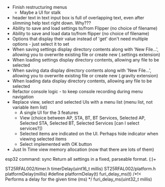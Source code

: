 * Finish restructuring menus
    * Maybe a UI for stalk
* header text in text input box is full of overlapping text, even after slimming help text right down. Why???
* Ability to save and load settings to/from Flipper (no choice of filename)
* Ability to save and load data to/from flipper (no choice of filename)
* Options that display their value instead of 'get' don't need multiple options - just select it to set
* When saving settings display directory contents along with 'New File...', allowing you to overwrite existing file or create new (.settings extension)
* When loading settings display directory contents, allowing any file to be selected
* When saving data display directory contents along with 'New File...', allowing you to overwrite existing file or create new (.gravity extension)
* When loading data display directory contents, allowing any file to be selected
* Refactor console logic - to keep console recording during menu navigation
* Replace view, select and selected UIs with a menu list (menu list, not variable item list)
  * A single UI for the 3 features
  * View (choice between AP, STA, BT, BT Services, Selected AP, Selected STA, Selected BT, Selected Services [can I select services?])
  * Selected items are indicated on the UI. Perhaps hide indicator when viewing selected items
  * Select implemented with OK button
* Just In Time view memory allocation (now that there are lots of them)

esp32 command: sync
Return all settings in a fixed, parseable format. (<syncItem>:<value>)+

ST25RFAL002/timer.h timerDelay(uint16_t millis)
ST25RFAL002/platform.h platformDelay(millis)
    #define platformDelay(t) furi_delay_ms(t) /*!< Performs a delay for the given time (ms)    */
furi_delay_ms(uint32_t millis)
